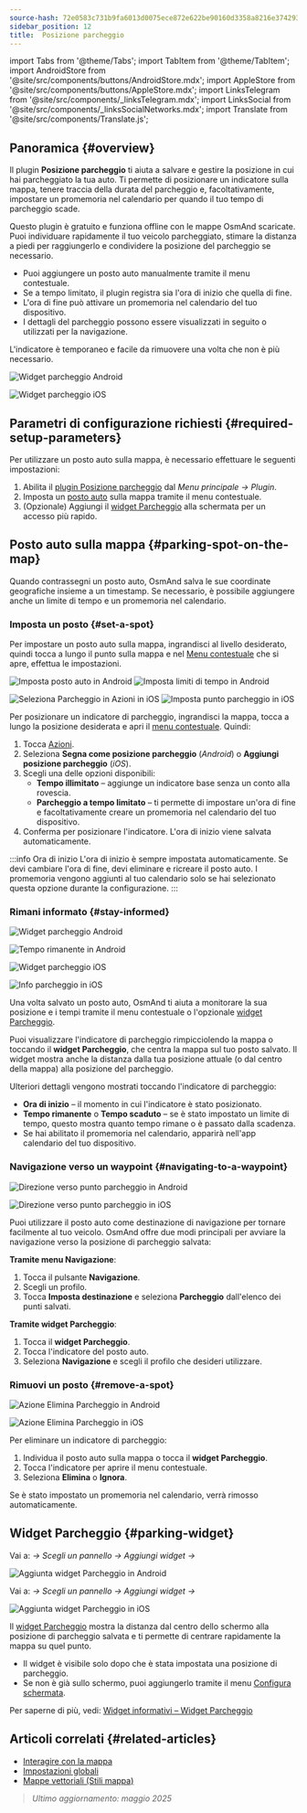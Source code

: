 ```yaml
---
source-hash: 72e0583c731b9fa6013d0075ece872e622be90160d3358a8216e374293cf5f00
sidebar_position: 12
title:  Posizione parcheggio
---
```

import Tabs from '@theme/Tabs';
import TabItem from '@theme/TabItem';
import AndroidStore from '@site/src/components/buttons/AndroidStore.mdx';
import AppleStore from '@site/src/components/buttons/AppleStore.mdx';
import LinksTelegram from '@site/src/components/_linksTelegram.mdx';
import LinksSocial from '@site/src/components/_linksSocialNetworks.mdx';
import Translate from '@site/src/components/Translate.js';



## Panoramica {#overview}

Il plugin **Posizione parcheggio** ti aiuta a salvare e gestire la posizione in cui hai parcheggiato la tua auto. Ti permette di posizionare un indicatore sulla mappa, tenere traccia della durata del parcheggio e, facoltativamente, impostare un promemoria nel calendario per quando il tuo tempo di parcheggio scade.

Questo plugin è gratuito e funziona offline con le mappe OsmAnd scaricate. Puoi individuare rapidamente il tuo veicolo parcheggiato, stimare la distanza a piedi per raggiungerlo e condividere la posizione del parcheggio se necessario.

- Puoi aggiungere un posto auto manualmente tramite il menu contestuale.
- Se a tempo limitato, il plugin registra sia l'ora di inizio che quella di fine.
- L'ora di fine può attivare un promemoria nel calendario del tuo dispositivo.
- I dettagli del parcheggio possono essere visualizzati in seguito o utilizzati per la navigazione.

L'indicatore è temporaneo e facile da rimuovere una volta che non è più necessario.

<Tabs groupId="operating-systems" queryString="operating-systems">

<TabItem value="android" label="Android">

![Widget parcheggio Android](@site/static/img/plugins/parking/parking_widget_android.png)

</TabItem>

<TabItem value="ios" label="iOS">

![Widget parcheggio iOS](@site/static/img/plugins/parking/parking_widget_ios.png)

</TabItem>

</Tabs>


## Parametri di configurazione richiesti {#required-setup-parameters}

Per utilizzare un posto auto sulla mappa, è necessario effettuare le seguenti impostazioni:

1. Abilita il [plugin Posizione parcheggio](../plugins/index.md#enable--disable) dal *Menu principale → Plugin*.
2. Imposta un [posto auto](#set-a-spot) sulla mappa tramite il menu contestuale.
3. (Opzionale) Aggiungi il [widget Parcheggio](#parking-widget) alla schermata per un accesso più rapido.


## Posto auto sulla mappa {#parking-spot-on-the-map}

Quando contrassegni un posto auto, OsmAnd salva le sue coordinate geografiche insieme a un timestamp. Se necessario, è possibile aggiungere anche un limite di tempo e un promemoria nel calendario.


### Imposta un posto {#set-a-spot}

Per impostare un posto auto sulla mappa, ingrandisci al livello desiderato, quindi tocca a lungo il punto sulla mappa e nel [Menu contestuale](../map/map-context-menu.md) che si apre, effettua le impostazioni.

<Tabs groupId="operating-systems" queryString="operating-systems">

<TabItem value="android" label="Android">

![Imposta posto auto in Android](@site/static/img/plugins/parking/and_set_p_point_limit.png) ![Imposta limiti di tempo in Android](@site/static/img/plugins/parking/and_set_p_point4_.png)

</TabItem>

<TabItem value="ios" label="iOS">

![Seleziona Parcheggio in Azioni in iOS](@site/static/img/plugins/parking/ios_set_p_point2.png) ![Imposta punto parcheggio in iOS](@site/static/img/plugins/parking/ios_set_p_point3_-2.png)

</TabItem>

</Tabs>

Per posizionare un indicatore di parcheggio, ingrandisci la mappa, tocca a lungo la posizione desiderata e apri il [menu contestuale](../map/map-context-menu.md). Quindi:

1. Tocca [Azioni](../map/map-context-menu#actions).
2. Seleziona **Segna come posizione parcheggio** (*Android*) o **Aggiungi posizione parcheggio** (*iOS*).
3. Scegli una delle opzioni disponibili:
   - **Tempo illimitato** – aggiunge un indicatore base senza un conto alla rovescia.
   - **Parcheggio a tempo limitato** – ti permette di impostare un'ora di fine e facoltativamente creare un promemoria nel calendario del tuo dispositivo.
4. Conferma per posizionare l'indicatore. L'ora di inizio viene salvata automaticamente.

:::info Ora di inizio
L'ora di inizio è sempre impostata automaticamente. Se devi cambiare l'ora di fine, devi eliminare e ricreare il posto auto. I promemoria vengono aggiunti al tuo calendario solo se hai selezionato questa opzione durante la configurazione.
:::


### Rimani informato {#stay-informed}

<Tabs groupId="operating-systems" queryString="operating-systems">

<TabItem value="android" label="Android">

![Widget parcheggio Android](@site/static/img/plugins/parking/parking_widget_android.png)

![Tempo rimanente in Android](@site/static/img/plugins/parking/and_parking_info_left.png)

</TabItem>

<TabItem value="ios" label="iOS">

![Widget parcheggio iOS](@site/static/img/plugins/parking/parking_widget_ios.png)

![Info parcheggio in iOS](@site/static/img/plugins/parking/ios_parking_info.png)


</TabItem>

</Tabs>

Una volta salvato un posto auto, OsmAnd ti aiuta a monitorare la sua posizione e i tempi tramite il menu contestuale o l'opzionale [widget Parcheggio](#parking-widget).

Puoi visualizzare l'indicatore di parcheggio rimpicciolendo la mappa o toccando il **widget Parcheggio**, che centra la mappa sul tuo posto salvato. Il widget mostra anche la distanza dalla tua posizione attuale (o dal centro della mappa) alla posizione del parcheggio.

Ulteriori dettagli vengono mostrati toccando l'indicatore di parcheggio:

- **Ora di inizio** – il momento in cui l'indicatore è stato posizionato.
- **Tempo rimanente** o **Tempo scaduto** – se è stato impostato un limite di tempo, questo mostra quanto tempo rimane o è passato dalla scadenza.
- Se hai abilitato il promemoria nel calendario, apparirà nell'app calendario del tuo dispositivo.


### Navigazione verso un waypoint {#navigating-to-a-waypoint}

<Tabs groupId="operating-systems" queryString="operating-systems">

<TabItem value="android" label="Android">

![Direzione verso punto parcheggio in Android](@site/static/img/plugins/parking/and_navigating_to_parking.png)

</TabItem>

<TabItem value="ios" label="iOS">

![Direzione verso punto parcheggio in iOS](@site/static/img/plugins/parking/ios_going_to_parking.png)

</TabItem>

</Tabs>

Puoi utilizzare il posto auto come destinazione di navigazione per tornare facilmente al tuo veicolo. OsmAnd offre due modi principali per avviare la navigazione verso la posizione di parcheggio salvata:

**Tramite menu Navigazione**:

1. Tocca il pulsante **Navigazione**.
2. Scegli un profilo.
3. Tocca **Imposta destinazione** e seleziona **Parcheggio** dall'elenco dei punti salvati.

**Tramite widget Parcheggio**:

1. Tocca il **widget Parcheggio**.
2. Tocca l'indicatore del posto auto.
3. Seleziona **Navigazione** e scegli il profilo che desideri utilizzare.


### Rimuovi un posto {#remove-a-spot}

<Tabs groupId="operating-systems" queryString="operating-systems">

<TabItem value="android" label="Android">

![Azione Elimina Parcheggio in Android](@site/static/img/map/context_menu_limited_parking.png)

</TabItem>

<TabItem value="ios" label="iOS">

<!-- ![Azione Elimina Parcheggio in Android](@site/static/img/map/context_menu_limited_parking.png) -->

![Azione Elimina Parcheggio in iOS](@site/static/img/map/context_menu_limited_parking_ios.png)

</TabItem>

</Tabs>

Per eliminare un indicatore di parcheggio:

1. Individua il posto auto sulla mappa o tocca il **widget Parcheggio**.
2. Tocca l'indicatore per aprire il menu contestuale.
3. Seleziona **Elimina** o **Ignora**.

Se è stato impostato un promemoria nel calendario, verrà rimosso automaticamente.


## Widget Parcheggio {#parking-widget}

<Tabs groupId="operating-systems" queryString="operating-systems">

<TabItem value="android" label="Android">

Vai a: *<Translate android="true" ids="shared_string_menu,map_widget_config"/> → Scegli un pannello → Aggiungi widget → <Translate android="true" ids="map_widget_parking"/>*

![Aggiunta widget Parcheggio in Android](@site/static/img/plugins/parking/and_adding_parking_widget_andr.png)

</TabItem>

<TabItem value="ios" label="iOS">

Vai a: *<Translate ios="true" ids="shared_string_menu,layer_map_appearance"/> → Scegli un pannello → Aggiungi widget → <Translate ios="true" ids="parking_place"/>*

![Aggiunta widget Parcheggio in iOS](@site/static/img/plugins/parking/ios_adding_parking_widget-2.png)

</TabItem>

</Tabs>

Il [widget Parcheggio](../widgets/info-widgets.md#parking-widget) mostra la distanza dal centro dello schermo alla posizione di parcheggio salvata e ti permette di centrare rapidamente la mappa su quel punto.

- Il widget è visibile solo dopo che è stata impostata una posizione di parcheggio.
- Se non è già sullo schermo, puoi aggiungerlo tramite il menu [Configura schermata](../widgets/configure-screen.md).

Per saperne di più, vedi: [Widget informativi – Widget Parcheggio](https://osmand.net/docs/user/widgets/info-widgets#parking-widget)


## Articoli correlati {#related-articles}

- [Interagire con la mappa](../../user/map/interact-with-map.md)
- [Impostazioni globali](../../user/personal/global-settings.md)
- [Mappe vettoriali (Stili mappa)](../../user/map/vector-maps.md)

> *Ultimo aggiornamento: maggio 2025*